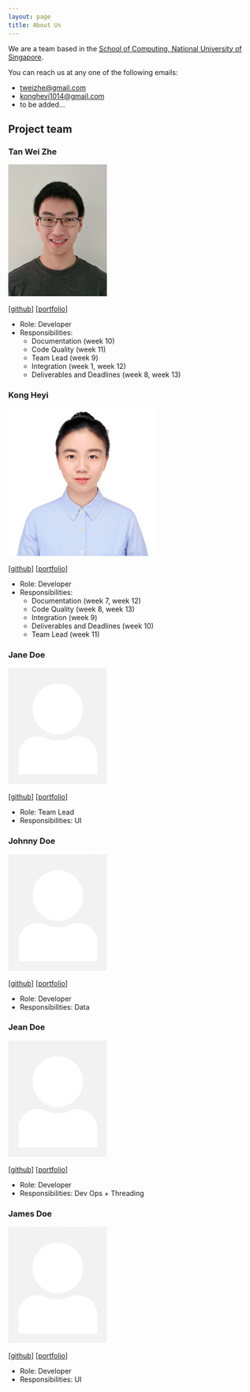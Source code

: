 ```yaml
---
layout: page
title: About Us
---
```


We are a team based in the [School of Computing, National University of Singapore](http://www.comp.nus.edu.sg).

You can reach us at any one of the following emails:
* tweizhe@gmail.com
* kongheyi1014@gmail.com
* to be added...
## Project team

### Tan Wei Zhe

<img src="images/wz2k.png" width="200px">

[[github](https://github.com/wz2k)]
[[portfolio](team/wz2k.md)]

* Role: Developer
* Responsibilities:
  * Documentation (week 10)
  * Code Quality (week 11)
  * Team Lead (week 9)
  * Integration (week 1, week 12)
  * Deliverables and Deadlines (week 8, week 13)

### Kong Heyi

<img src="images/heeeyi.png" width="300px">

[[github](https://github.com/heeeyi)]
[[portfolio](team/heeeyi.md)]

* Role: Developer
* Responsibilities:
  * Documentation (week 7, week 12)
  * Code Quality (week 8, week 13)
  * Integration (week 9)
  * Deliverables and Deadlines (week 10)
  * Team Lead (week 11)

### Jane Doe

<img src="images/johndoe.png" width="200px">

[[github](http://github.com/johndoe)]
[[portfolio](team/johndoe.md)]

* Role: Team Lead
* Responsibilities: UI

### Johnny Doe

<img src="images/johndoe.png" width="200px">

[[github](http://github.com/johndoe)] [[portfolio](team/johndoe.md)]

* Role: Developer
* Responsibilities: Data

### Jean Doe

<img src="images/johndoe.png" width="200px">

[[github](http://github.com/johndoe)]
[[portfolio](team/johndoe.md)]

* Role: Developer
* Responsibilities: Dev Ops + Threading

### James Doe

<img src="images/johndoe.png" width="200px">

[[github](http://github.com/johndoe)]
[[portfolio](team/johndoe.md)]

* Role: Developer
* Responsibilities: UI
